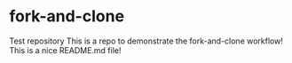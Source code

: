 # fork-and-clone
Test repository
This is a repo to demonstrate the fork-and-clone workflow!
This is a nice README.md file!
